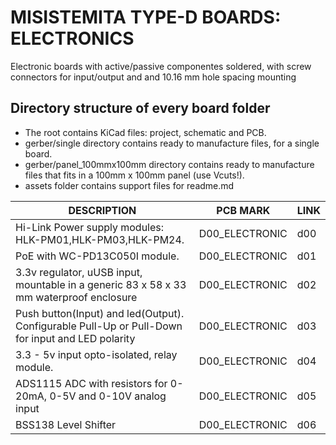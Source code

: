 
# MISISTEMITA TYPE-D BOARDS: ELECTRONICS


Electronic boards with active/passive componentes soldered, with screw connectors for input/output and and 10.16 mm hole spacing mounting

## Directory structure of every board folder

* The root contains KiCad files: project, schematic and PCB.
* gerber/single directory contains ready to manufacture files, for a single board.
* gerber/panel_100mmx100mm directory contains ready to manufacture files that fits in a 100mm x 100mm panel (use Vcuts!).
* assets folder contains support files for readme.md

| DESCRIPTION                                                                                        | PCB MARK       | LINK                                     
|----------------------------------------------------------------------------------------------------|----------------|------
| Hi-Link Power supply modules: HLK-PM01,HLK-PM03,HLK-PM24.                                          | D00_ELECTRONIC | d00
| PoE with WC-PD13C050I module.                                                                      | D00_ELECTRONIC | d01
| 3.3v regulator, uUSB input, mountable in a generic 83 x 58 x 33 mm waterproof enclosure            | D00_ELECTRONIC | d02
| Push button(Input) and led(Output). Configurable Pull-Up or Pull-Down for input and LED polarity   | D00_ELECTRONIC | d03
| 3.3 - 5v input opto-isolated, relay module.                                                        | D00_ELECTRONIC | d04
| ADS1115 ADC with resistors for 0-20mA, 0-5V and 0-10V analog input                                 | D00_ELECTRONIC | d05
| BSS138 Level Shifter                                                                               | D00_ELECTRONIC | d06

